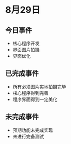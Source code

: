 # 8月29日
## 今日事件
- 核心程序开发
- 界面图片拍摄
- 界面优化
## 已完成事件
- 所有必须图片实地拍摄完毕
- 核心程序得到完善
- 程序界面得到一定美化
## 未完成事件
- 预期功能未完成实现
- 未进行完备测试